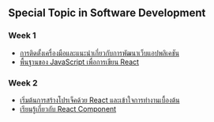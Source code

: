 ## Special Topic in Software Development 

### Week 1
* [การติดตั้งเครื่องมือและแนะนำเกี่ยวกับการพัฒนาเว็บแอปพลิเคชัน](00_Tools.md) 
* [พื้นฐานของ JavaScript เพื่อการเขียน React](01_JavaScript.md) 

### Week 2
* [เริ่มต้นการสร้างโปรเจ็คด้วย React และเข้าใจการทำงานเบื้องต้น](02_0_ReactIntro.md)  
* [เรียนรู้เกี่ยวกับ React Component](03_ReactComponent.md)  
